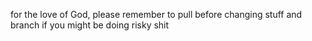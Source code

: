 for the love of God, please remember to pull before changing stuff and branch if you might be doing risky shit
